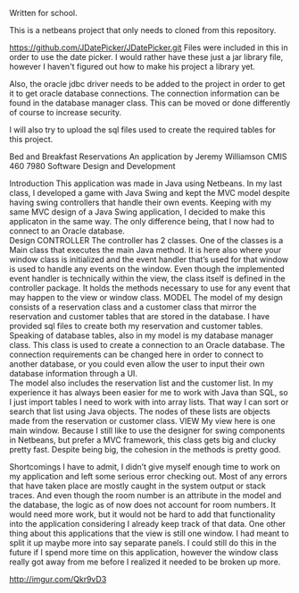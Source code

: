 Written for school.

This is a netbeans project that only needs to cloned from this repository.

https://github.com/JDatePicker/JDatePicker.git
Files were included in this in order to use the date picker.  I would rather have these just a jar library file, however I haven't figured out how to make his project a library yet.

Also, the oracle jdbc driver needs to be added to the project in order to get it to get oracle database connections.
The connection information can be found in the database manager class.  This can be moved or done differently of course to increase security.

I will also try to upload the sql files used to create the required tables for this project.

Bed and Breakfast Reservations
An application by Jeremy Williamson
CMIS 460 7980 Software Design and Development

Introduction
This application was made in Java using Netbeans.  In my last class, I developed a game with Java Swing and kept the MVC model despite having swing controllers that handle their own events.  Keeping with my same MVC design of a Java Swing application, I decided to make this applicaton in the same way.  The only difference being, that I now had to connect to an Oracle database.  
Design
CONTROLLER
The controller has 2 classes.  One of the classes is a Main class that executes the main Java method.  It is here also where your window class is initialized and the event handler that’s used for that window is used to handle any events on the window.  Even though the implemented event handler is technically within the view, the class itself is defined in the controller package.  It holds the methods necessary to use for any event that may happen to the view or window class.
MODEL
The model of my design consists of a reservation class and a customer class that mirror the reservation and customer tables that are stored in the database.  I have provided sql files to create both my reservation and customer tables.
Speaking of database tables, also in my model is my database manager class.  This class is used to create a connection to an Oracle database.  The connection requirements can be changed here in order to connect to another database, or you could even allow the user to input their own database information through a UI.  
The model also includes the reservation list and the customer list.  In my experience it has always been easier for me to work with Java than SQL, so I just import tables I need to work with into array lists.  That way I can sort or search that list using Java objects.  The nodes of these lists are objects made from the reservation or customer class.
VIEW
My view here is one main window.  Because I still like to use the designer for swing components in Netbeans, but prefer a MVC framework, this class gets big and clucky pretty fast.  Despite being big, the cohesion in the methods is pretty good.

Shortcomings
I have to admit, I didn’t give myself enough time to work on my application and left some serious error checking out.  Most of any errors that have taken place are mostly caught in the system output or stack traces.  And even though the room number is an attribute in the model and the database, the logic as of now does not account for room numbers.  It would need more work, but it would not be hard to add that functionality into the application considering I already keep track of that data. One other thing about this applications that the view is still one window.  I had meant to split it up maybe more into say separate panels.  I could still do this in the future if I spend more time on this application, however the window class really got away from me before I realized it needed to be broken up more.

http://imgur.com/Qkr9vD3
